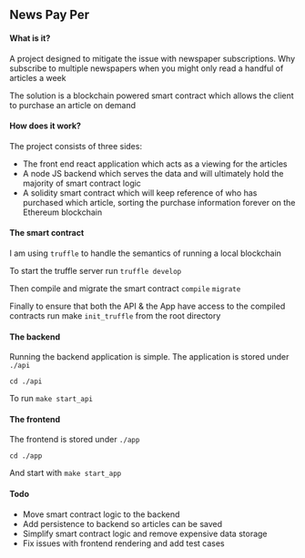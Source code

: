 ## News Pay Per

#### What is it?

A project designed to mitigate the issue with newspaper subscriptions. Why subscribe to multiple newspapers when you might only read a handful of articles a week

The solution is a blockchain powered smart contract which allows the client to purchase an article on demand

#### How does it work?

The project consists of three sides: 
- The front end react application which acts as a viewing for the articles
- A node JS backend which serves the data and will ultimately hold the majority of smart contract logic
- A solidity smart contract which will keep reference of who has purchased which article, sorting the purchase information forever on the Ethereum blockchain  

#### The smart contract

I am using `truffle` to handle the semantics of running a local blockchain

To start the truffle server run `truffle develop`

Then compile and migrate the smart contract `compile` `migrate`

Finally to ensure that both the API & the App have access to the compiled contracts run make `init_truffle` from the root directory

#### The backend

Running the backend application is simple. The application is stored under `./api`

`cd ./api`

To run `make start_api`

#### The frontend

The frontend is stored under `./app`

`cd ./app`

And start with `make start_app`

#### Todo

- Move smart contract logic to the backend
- Add persistence to backend so articles can be saved
- Simplify smart contract logic and remove expensive data storage
- Fix issues with frontend rendering and add test cases
